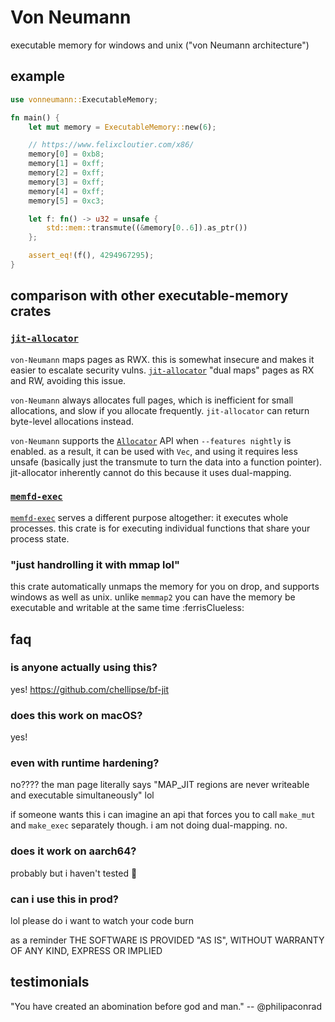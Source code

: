 Von Neumann
=====

executable memory for windows and unix ("von Neumann architecture")

## example

```rust
use vonneumann::ExecutableMemory;

fn main() {
    let mut memory = ExecutableMemory::new(6);

    // https://www.felixcloutier.com/x86/
    memory[0] = 0xb8;
    memory[1] = 0xff;
    memory[2] = 0xff;
    memory[3] = 0xff;
    memory[4] = 0xff;
    memory[5] = 0xc3;

    let f: fn() -> u32 = unsafe {
        std::mem::transmute((&memory[0..6]).as_ptr())
    };

    assert_eq!(f(), 4294967295);
}
```

## comparison with other executable-memory crates

### [`jit-allocator`]

`von-Neumann` maps pages as RWX. this is somewhat insecure and makes it easier to escalate security vulns. [`jit-allocator`] "dual maps" pages as RX and RW, avoiding this issue.

`von-Neumann` always allocates full pages, which is inefficient for small allocations, and slow if you allocate frequently. `jit-allocator` can return byte-level allocations instead.

`von-Neumann` supports the [`Allocator`] API when `--features nightly` is enabled. as a result, it can be used with `Vec`, and using it requires less unsafe (basically just the transmute to turn the data into a function pointer). jit-allocator inherently cannot do this because it uses dual-mapping.

[`Allocator`]: https://doc.rust-lang.org/nightly/std/alloc/trait.Allocator.html
[`jit-allocator`]: https://docs.rs/crate/jit-allocator/

### [`memfd-exec`]

[`memfd-exec`] serves a different purpose altogether: it executes whole processes. this crate is for executing individual functions that share your process state.

[`memfd-exec`]: https://lib.rs/crates/memfd-exec

### "just handrolling it with mmap lol"

this crate automatically unmaps the memory for you on drop, and supports windows as well as unix.
unlike `memmap2` you can have the memory be executable and writable at the same time :ferrisClueless:

## faq

### is anyone actually using this?

yes! <https://github.com/chellipse/bf-jit>

### does this work on macOS?

yes!

### even with runtime hardening?

no???? the man page literally says "MAP_JIT regions are never writeable and executable simultaneously" lol

if someone wants this i can imagine an api that forces you to call `make_mut` and `make_exec` separately though. i am not doing dual-mapping. no.

### does it work on aarch64?

probably but i haven't tested 🤪

### can i use this in prod?

lol please do i want to watch your code burn

as a reminder THE SOFTWARE IS PROVIDED "AS IS", WITHOUT WARRANTY OF ANY KIND, EXPRESS OR IMPLIED

## testimonials

"You have created an abomination before god and man." -- @philipaconrad
